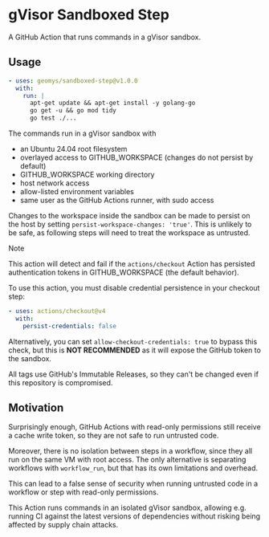 # gVisor Sandboxed Step

A GitHub Action that runs commands in a gVisor sandbox.

## Usage

```yaml
- uses: geomys/sandboxed-step@v1.0.0
  with:
    run: |
      apt-get update && apt-get install -y golang-go
      go get -u && go mod tidy
      go test ./...
```

The commands run in a gVisor sandbox with

  - an Ubuntu 24.04 root filesystem
  - overlayed access to GITHUB_WORKSPACE (changes do not persist by default)
  - GITHUB_WORKSPACE working directory
  - host network access
  - allow-listed environment variables
  - same user as the GitHub Actions runner, with sudo access

Changes to the workspace inside the sandbox can be made to persist on the host
by setting `persist-workspace-changes: 'true'`. This is unlikely to be safe, as
following steps will need to treat the workspace as untrusted.

> [!NOTE]
> This action will detect and fail if the `actions/checkout` Action has
> persisted authentication tokens in GITHUB_WORKSPACE (the default behavior).
>
> To use this action, you must disable credential persistence in your checkout
> step:
>
> ```yaml
> - uses: actions/checkout@v4
>   with:
>     persist-credentials: false
> ```
>
> Alternatively, you can set `allow-checkout-credentials: true` to bypass this
> check, but this is **NOT RECOMMENDED** as it will expose the GitHub token to
> the sandbox.

All tags use GitHub's Immutable Releases, so they can't be changed even if this
repository is compromised.

## Motivation

Surprisingly enough, GitHub Actions with read-only permissions still receive a
cache write token, so they are not safe to run untrusted code.

Moreover, there is no isolation between steps in a workflow, since they all run
on the same VM with root access. The only alternative is separating workflows
with `workflow_run`, but that has its own limitations and overhead.

This can lead to a false sense of security when running untrusted code in a
workflow or step with read-only permissions.

This Action runs commands in an isolated gVisor sandbox, allowing e.g. running
CI against the latest versions of dependencies without risking being affected by
supply chain attacks.
